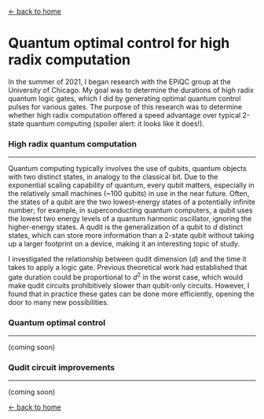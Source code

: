 [← back to home](../README.md)

# Quantum optimal control for high radix computation

In the summer of 2021, I began research with the EPiQC group at the University of Chicago. My goal was to determine the durations of high radix quantum logic gates, which I did by generating optimal quantum control pulses for various gates. The purpose of this research was to determine whether high radix computation offered a speed advantage over typical 2-state quantum computing (spoiler alert: it looks like it does!).

### High radix quantum computation

---

Quantum computing typically involves the use of qubits, quantum objects with two distinct states, in analogy to the classical bit. Due to the exponential scaling capability of quantum, every qubit matters, especially in the relatively small machines (~100 qubits) in use in the near future. Often, the states of a qubit are the two lowest-energy states of a potentially infinite number; for example, in superconducting quantum computers, a qubit uses the lowest two energy levels of a quantum harmonic oscillator, ignoring the higher-energy states. A qudit is the generalization of a qubit to *d* distinct states, which can store more information than a 2-state qubit without taking up a larger footprint on a device, making it an interesting topic of study. 

I investigated the relationship between qudit dimension (*d*) and the time it takes to apply a logic gate. Previous theoretical work had established that gate duration could be proportional to *d*<sup>2</sup> in the worst case, which would make qudit circuits prohibitively slower than qubit-only circuits. However, I found that in practice these gates can be done more efficiently, opening the door to many new possibilities.

### Quantum optimal control

---

(coming soon)
### Qudit circuit improvements

---

(coming soon)

[← back to home](../README.md)